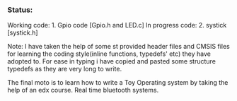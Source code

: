 ### Status: 
Working code:
      1. Gpio code [Gpio.h and LED.c]
In progress code: 
      2. systick [systick.h]


Note: I have taken the help of some st provided header files and CMSIS files for learning the coding style(inline functions, typedefs' etc)  they have adopted to. 
For ease in typing i have copied and pasted some structure typedefs as they are very long to write. 


The final moto is to learn how to write a Toy Operating system by taking the help of an edx course. 
Real time bluetooth systems.


